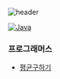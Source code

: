 ![header](https://capsule-render.vercel.app/api?&color=auto&text=알고리즘문제풀이&animation=fadeIn)

[![Java](https://img.shields.io/badge/Java-007396?style=flat-square&logo=Java&logoColor=white)](github.com/Joowon0220/TODO-List)

### 프로그래머스
- [평균구하기](src/Solution.java)
